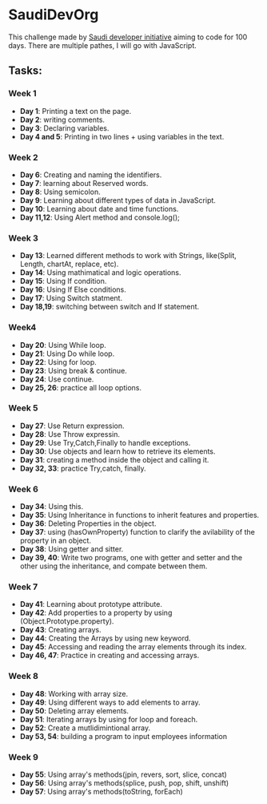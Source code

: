 # SaudiDevOrg
This challenge made by [Saudi developer initiative](https://twitter.com/saudidevorg?) aiming to code for 100 days. There are multiple pathes, I will go with JavaScript. 
## Tasks: 

  ### Week 1 
- **Day 1**: Printing a text on the page. 
- **Day 2**: writing comments. 
- **Day 3**: Declaring variables. 
- **Day 4 and 5**: Printing in two lines + using variables in the text. 

 ### Week 2 
- **Day 6**: Creating and naming the identifiers.
- **Day 7**: learning about Reserved words.
- **Day 8**: Using semicolon.
- **Day 9**: Learning about different types of data in JavaScript. 
- **Day 10**: Learning about date and time functions. 
- **Day 11,12**: Using Alert method and console.log(); 
 ### Week 3
- **Day 13**: Learned different methods to work with Strings, like(Split, Length, chartAt, replace, etc).
- **Day 14**: Using mathimatical and logic operations. 
- **Day 15**: Using If condition. 
- **Day 16**: Using If Else conditions. 
- **Day 17**: Using Switch statment. 
- **Day 18,19**: switching between switch and If statement. 
 ### Week4
 - **Day 20**: Using While loop. 
 - **Day 21**: Using Do while loop.
 - **Day 22**: Using for loop. 
 - **Day 23**: Using break & continue. 
 - **Day 24**: Use continue. 
 - **Day 25, 26**: practice all loop options. 
 ### Week 5 
 - **Day 27**: Use Return expression. 
 - **Day 28**: Use Throw expressin. 
 - **Day 29**: Use Try,Catch,Finally to handle exceptions.
 - **Day 30**: Use objects and learn how to retrieve its elements. 
 - **Day 31**: creating a method inside the object and calling it. 
 - **Day 32, 33**: practice Try,catch, finally.
 ### Week 6 
 - **Day 34**: Using this. 
 - **Day 35**: Using Inheritance in functions to inherit features and properties.
 - **Day 36**: Deleting Properties in the object. 
 - **Day 37**: using (hasOwnProperty) function to clarify the avilability of the property in an object.
 - **Day 38**: Using getter and sitter. 
 - **Day 39, 40**: Write two programs, one with getter and setter and the other using the inheritance, and compate between them. 
 ### Week 7
 - **Day 41**: Learning about prototype attribute.
 - **Day 42**: Add properties to a property by using (Object.Prototype.property).
 - **Day 43**: Creating arrays. 
 - **Day 44**: Creating the Arrays by using new keyword.
 - **Day 45**: Accessing and reading the array elements through its index. 
 - **Day 46, 47**: Practice in creating and accessing arrays.
 ### Week 8
 - **Day 48**: Working with array size. 
 - **Day 49**: Using different ways to add elements to array. 
 - **Day 50**: Deleting array elements. 
 - **Day 51**: Iterating arrays by using for loop and foreach.
 - **Day 52**: Create a mutlidimintional array. 
 - **Day 53, 54**: building a program to input employees information 
 ### Week 9
 - **Day 55**: Using array's methods(jpin, revers, sort, slice, concat)
 - **Day 56**: Using array's methods(splice, push, pop, shift, unshift)
 - **Day 57**: Using array's methods(toString, forEach)
